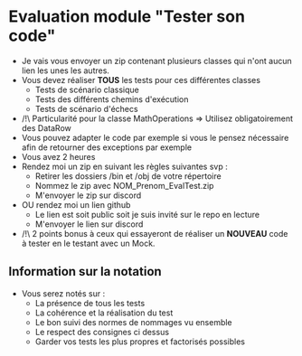 # Evaluation module "Tester son code"
- Je vais vous envoyer un zip contenant plusieurs classes qui n'ont aucun lien les unes les autres.
- Vous devez réaliser **TOUS** les tests pour ces différentes classes
    - Tests de scénario classique
    - Tests des différents chemins d'exécution
    - Tests de scénario d'échecs
- /!\ Particularité pour la classe MathOperations => Utilisez obligatoirement des DataRow
- Vous pouvez adapter le code par exemple si vous le pensez nécessaire afin de retourner des exceptions par exemple
- Vous avez 2 heures
- Rendez moi un zip en suivant les règles suivantes svp : 
    - Retirer les dossiers /bin et /obj de votre répertoire
    - Nommez le zip avec NOM_Prenom_EvalTest.zip
    - M'envoyer le zip sur discord
- OU rendez moi un lien github
    - Le lien est soit public soit je suis invité sur le repo en lecture
    - M'envoyer le lien sur discord
- /!\ 2 points bonus à ceux qui essayeront de réaliser un **NOUVEAU** code à tester en le testant avec un Mock.

## Information sur la notation
- Vous serez notés sur :
    - La présence de tous les tests
    - La cohérence et la réalisation du test
    - Le bon suivi des normes de nommages vu ensemble
    - Le respect des consignes ci dessus
    - Garder vos tests les plus propres et factorisés possibles